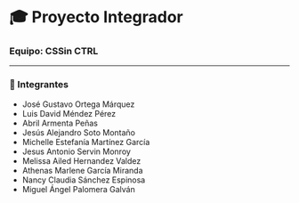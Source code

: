 # 🎓 Proyecto Integrador

### Equipo: **CSSin CTRL**

---

### 👥 Integrantes

- José Gustavo Ortega Márquez  
- Luis David Méndez Pérez  
- Abril Armenta Peñas  
- Jesús Alejandro Soto Montaño  
- Michelle Estefanía Martínez García  
- Jesus Antonio Servin Monroy  
- Melissa Ailed Hernandez Valdez  
- Athenas Marlene García Miranda  
- Nancy Claudia Sánchez Espinosa
- Miguel Ángel Palomera Galván

